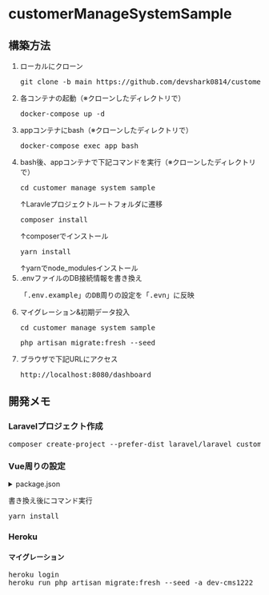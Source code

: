 # customerManageSystemSample

## 構築方法

1. ローカルにクローン
    <pre>git clone -b main https://github.com/devshark0814/customerManageSystemSample.git</pre>
1. 各コンテナの起動（※クローンしたディレクトリで）
    <pre>docker-compose up -d</pre>
1. appコンテナにbash（※クローンしたディレクトリで）
    <pre>docker-compose exec app bash</pre>
1. bash後、appコンテナで下記コマンドを実行（※クローンしたディレクトリで）
    <pre>cd customer_manage_system_sample</pre>
    ↑Laravleプロジェクトルートフォルダに遷移
    <pre>composer install</pre>
    ↑composerでインストール
    <pre>yarn install</pre>
    ↑yarnでnode_modulesインストール
1. .envファイルのDB接続情報を書き換え
    <pre>「.env.example」のDB周りの設定を「.evn」に反映</pre>
1. マイグレーション&初期データ投入
    <pre>cd customer_manage_system_sample</pre>
    <pre>php artisan migrate:fresh --seed</pre>
1. ブラウザで下記URLにアクセス
    <pre>http://localhost:8080/dashboard</pre>


## 開発メモ
### Laravelプロジェクト作成
<pre>
composer create-project --prefer-dist laravel/laravel customer_manage_system_sample
</pre>

### Vue周りの設定

<details>
<summary>package.json</summary>

~~~ json
{
    "private": true,
    "scripts": {
        "dev": "yarn run development",
        "development": "mix",
        "watch": "mix watch",
        "watch-poll": "mix watch -- --watch-options-poll=1000",
        "hot": "mix watch --hot",
        "prod": "yarn run production",
        "production": "mix --production",
        "postinstall": "yarn run prod"
    },
    "devDependencies": {
        "@mdi/font": "^5.9.55",
        "axios": "^0.21",
        "cross-env": "^7.0",
        "deepmerge": "^4.2.2",
        "laravel-mix": "^6.0.19",
        "lodash": "^4.17.21",
        "postcss": "^8.2.15",
        "postcss-loader": "^5.3.0",
        "resolve-url-loader": "^4.0.0",
        "sass": "~1.32",
        "sass-loader": "^12.1.0",
        "vue": "^2.6.12",
        "vue-loader": "^15.9.5",
        "vue-router": "^3.5.1",
        "vue-template-compiler": "^2.6.12"
    },
    "dependencies": {
        "vuetify": "^2.5.8"
    }
}
~~~
</details>

書き換え後にコマンド実行
<pre>
yarn install
</pre>

### Heroku

#### マイグレーション
<pre>
heroku login
heroku run php artisan migrate:fresh --seed -a dev-cms1222
</pre>